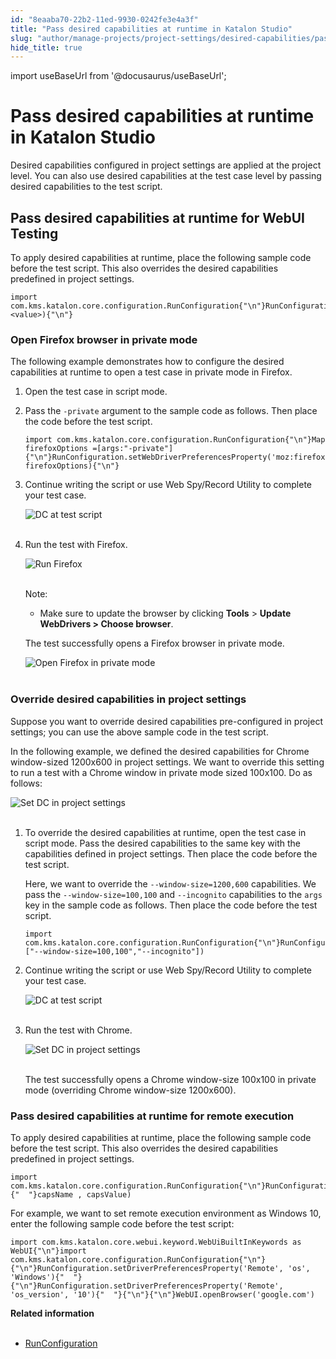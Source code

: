 ```yaml
---
id: "8eaaba70-22b2-11ed-9930-0242fe3e4a3f"
title: "Pass desired capabilities at runtime in Katalon Studio"
slug: "author/manage-projects/project-settings/desired-capabilities/pass-desired-capabilities-at-runtime-in-katalon-studio"
hide_title: true
---
```

import useBaseUrl from '@docusaurus/useBaseUrl';


# <a id="id" class="anchor_top_offset"/><a id="ariaid-title1" class="anchor_top_offset"/>Pass desired capabilities at runtime in <span xmlns="http://www.w3.org/1999/xhtml" className="ph">Katalon Studio</span> 

<p xmlns="http://www.w3.org/1999/xhtml" className="p">Desired capabilities configured in project settings are applied   at the project level. You can also use desired capabilities at the   test case level by passing desired capabilities to the test   script.</p> 
    

## <a id="id_1" class="anchor_top_offset"/>Pass desired capabilities at runtime for WebUI Testing

    
      
<p xmlns="http://www.w3.org/1999/xhtml" className="p">To apply desired capabilities at runtime, place the following   sample code before the test script. This also overrides the desired   capabilities predefined in project settings.</p> 
              
<pre xmlns="http://www.w3.org/1999/xhtml" className="pre codeblock"><code>import com.kms.katalon.core.configuration.RunConfiguration{"\n"}RunConfiguration.setWebDriverPreferencesProperty(&lt;key&gt;, &lt;value&gt;){"\n"}</code></pre> 
          
          

### <a id="id_2" class="anchor_top_offset"/>Open Firefox browser in private mode

<p xmlns="http://www.w3.org/1999/xhtml" className="p">The following example demonstrates how to configure the desired capabilities at runtime to open a test case in private mode in Firefox.</p> 
<ol xmlns="http://www.w3.org/1999/xhtml" className="ol"><li className="li">     <p className="p">Open the test case in script mode.</p>   </li><li className="li">     <p className="p">Pass the <code className="ph codeph">-private</code> argument to the sample code as follows. Then place the code before the test script.</p>     <pre className="pre codeblock"><code>import com.kms.katalon.core.configuration.RunConfiguration{"\n"}Map firefoxOptions =[args:"-private"]{"\n"}RunConfiguration.setWebDriverPreferencesProperty('moz:firefoxOptions', firefoxOptions){"\n"}</code></pre>   </li><li className="li">     <p className="p">Continue writing the script or use Web Spy/Record Utility to complete your test case.</p>     <p className="p"> <img className="image" src={useBaseUrl("https://github.com/katalon-studio/docs-images/raw/master/katalon-studio/docs/desired-capabilities-override-in-run-time/KS-DC-firefox-private-mode-runtime.png")} alt="DC at test script" /><br /><br />     </p>   </li><li className="li">     <p className="p">Run the test with Firefox.</p>     <p className="p"> <img className="image" src={useBaseUrl("https://github.com/katalon-studio/docs-images/raw/master/katalon-studio/docs/desired-capabilities-override-in-run-time/KS-DC-run-with-firefox.png")} alt="Run Firefox" /><br /><br />     </p>     <div className="note note note_note"><span className="note__title">Note:</span>        <ul className="ul"><li className="li">           <p className="p">Make sure to update the browser by clicking <strong className="ph b">Tools</strong> &gt; <strong className="ph b">Update WebDrivers &gt; Choose browser</strong>.</p>         </li></ul>     </div>     <p className="p">The test successfully opens a Firefox browser in private mode.</p>     <p className="p"> <img className="image" src={useBaseUrl("https://github.com/katalon-studio/docs-images/raw/master/katalon-studio/docs/desired-capabilities-override-in-run-time/KS-DC-Open-firefox-private.png")} alt="Open Firefox in private mode" /><br /><br />     </p>   </li></ol> 

### <a id="id_3" class="anchor_top_offset"/>Override desired capabilities in project settings

<p xmlns="http://www.w3.org/1999/xhtml" className="p">Suppose you want to override desired capabilities pre-configured in project settings; you can use the above sample code in the test script.</p> 
<p xmlns="http://www.w3.org/1999/xhtml" className="p">In the following example, we defined the desired capabilities for Chrome window-sized 1200x600 in project settings. We want to override this setting to run a test with a Chrome window in private mode sized 100x100. Do as follows:</p> 
<p xmlns="http://www.w3.org/1999/xhtml" className="p"> <img className="image" src={useBaseUrl("https://github.com/katalon-studio/docs-images/raw/master/katalon-studio/docs/project-settings-new-ui/KS-DC-runtime-windows-sized-1200x600.png")} alt="Set DC in project settings" /><br /><br /> </p> 
<ol xmlns="http://www.w3.org/1999/xhtml" className="ol"><li className="li">     <p className="p">To override the desired capabilities at runtime, open the test case in script mode. Pass the desired capabilities to the same key with the capabilities defined in project settings. Then place the code before the test script.</p>     <p className="p">Here, we want to override the <code className="ph codeph">--window-size=1200,600</code> capabilities. We pass the <code className="ph codeph">--window-size=100,100</code> and <code className="ph codeph">--incognito</code> capabilities to the <code className="ph codeph">args</code> key in the sample code as follows. Then place the code before the test script.</p>     <div className="p">       <pre className="pre codeblock"><code>import com.kms.katalon.core.configuration.RunConfiguration{"\n"}RunConfiguration.setWebDriverPreferencesProperty("args", ["--window-size=100,100","--incognito"])</code></pre>     </div>   </li><li className="li">     <p className="p">Continue writing the script or use Web Spy/Record Utility to complete your test case.</p>     <p className="p"> <img className="image" src={useBaseUrl("https://github.com/Yen8298/docs-images/raw/master/katalon-studio/docs/desired-capabilities-override-in-run-time/KS-DC-window-sized-100x100-incognito-runtime.png")} alt="DC at test script" /><br /><br />     </p>   </li><li className="li">     <p className="p">Run the test with Chrome.</p>     <p className="p"> <img className="image" src={useBaseUrl("https://github.com/Yen8298/docs-images/raw/master/katalon-studio/docs/desired-capabilities-override-in-run-time/KS-DC-Chrome-windows-100x100-incognito-run.png")} alt="Set DC in project settings" /><br /><br />     </p>     <p className="p">The test successfully opens a Chrome window-size 100x100 in private mode (overriding Chrome window-size 1200x600).</p>   </li></ol> 

### <a id="concept-4049" class="anchor_top_offset"/>Pass desired capabilities at runtime for remote execution

<p xmlns="http://www.w3.org/1999/xhtml" className="p">To apply desired capabilities at runtime, place the following   sample code before the test script. This also overrides the desired   capabilities predefined in project settings.</p> 
<pre xmlns="http://www.w3.org/1999/xhtml" className="pre codeblock"><code>import com.kms.katalon.core.configuration.RunConfiguration{"\n"}RunConfiguration.setDriverPreferencesProperty('Remote',{"  "}capsName , capsValue)</code></pre> 
<p xmlns="http://www.w3.org/1999/xhtml" className="p">For example, we want to set remote execution environment as   Windows 10, enter the following sample code before the test   script:</p> 
<pre xmlns="http://www.w3.org/1999/xhtml" className="pre codeblock"><code>import com.kms.katalon.core.webui.keyword.WebUiBuiltInKeywords as WebUI{"\n"}import com.kms.katalon.core.configuration.RunConfiguration{"\n"}{"\n"}RunConfiguration.setDriverPreferencesProperty('Remote', 'os', 'Windows'){"  "}{"\n"}RunConfiguration.setDriverPreferencesProperty('Remote', 'os_version', '10'){"  "}{"\n"}{"\n"}WebUI.openBrowser('google.com')</code></pre> 
<nav xmlns="http://www.w3.org/1999/xhtml" role="navigation" className="related-links"><div className="linklist relinfo"><strong>Related information</strong><br /><br /><ul className="linklist"><li className="linklist"><a className="link" href="#" target="_blank">RunConfiguration</a></li></ul></div></nav> 
